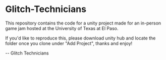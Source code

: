 # Glitch-Technicians

This repository contains the code for a unity project made for an in-person game jam hosted at the University of Texas at El Paso. 

If you'd like to reproduce this, please download unity hub and locate the folder once you clone under "Add Project", thanks and enjoy!

-- Glitch Technicians
